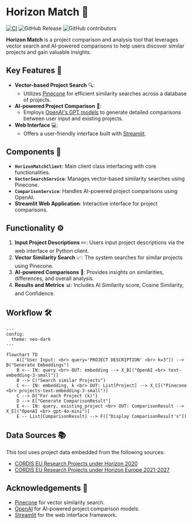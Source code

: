 
# Horizon Match 🚀

[![CI](https://github.com/turboflo/horizon-match/actions/workflows/ci.yml/badge.svg?branch=development)](https://github.com/turboflo/horizon-match/actions/workflows/ci.yml)
![GitHub Release](https://img.shields.io/github/v/release/turboflo/horizon-match)
![GitHub contributors](https://img.shields.io/github/contributors/turboflo/horizon-match)



**Horizon Match** is a project comparison and analysis tool that leverages vector search and AI-powered comparisons to help users discover similar projects and gain valuable insights.

## Key Features 🌟

- **Vector-based Project Search** 🔍: 
  - Utilizes [Pinecone](https://www.pinecone.io/) for efficient similarity searches across a database of projects.
- **AI-powered Project Comparison** 🤖:
  - Employs [OpenAI's GPT models](https://openai.com/) to generate detailed comparisons between user input and existing projects.
- **Web Interface** 💻:
  - Offers a user-friendly interface built with [Streamlit](https://streamlit.io/).

## Components 🧩

- **`HorizonMatchClient`**: Main client class interfacing with core functionalities.
- **`VectorSearchService`**: Manages vector-based similarity searches using Pinecone.
- **`ComparisonService`**: Handles AI-powered project comparisons using OpenAI.
- **Streamlit Web Application**: Interactive interface for project comparisons.

## Functionality ⚙️

1. **Input Project Descriptions** ✏️: Users input project descriptions via the web interface or Python client.
2. **Vector Similarity Search** 📈: The system searches for similar projects using Pinecone.
3. **AI-powered Comparisons** 🔗: Provides insights on similarities, differences, and overall analysis.
4. **Results and Metrics** 📊: Includes AI Similarity score, Cosine Similarity, and Confidence.

## Workflow 🛠️

```mermaid
---
config:
  theme: neo-dark
---

flowchart TD
    A(["User Input: <br> query='PROJECT DESCRIPTION' <br> k=3"]) --> B("Generate Embeddings")
    B <-- IN: query <br> OUT: embedding --> X_B[("OpenAI <br> text-embedding-3-small")]
    B --> C("Search similar Projects")
    C <-- IN: embedding, k <br> OUT: List[Project] --> X_C[("Pinecone <br> projects-text-embedding-3-small")]
    C --> D{"For each Project (k)"}
    D --> E["Generate ComparisonResult"]
    E <-- IN: query, existing_project <br> OUT: ComparisonResult --> X_E[("OpenAI <br> gpt-4o-mini")]
    E -- List[ComparisonResult] --> F(["Display ComparisonResult's"])
```

## Data Sources 📚

This tool uses project data embedded from the following sources:
- [CORDIS EU Research Projects under Horizon 2020](https://data.europa.eu/euodp/en/data/dataset/cordisH2020projects)
- [CORDIS EU Research Projects under Horizon Europe 2021-2027](https://data.europa.eu/data/datasets/cordis-eu-research-projects-under-horizon-europe-2021-2027)

## Acknowledgements 🙏

- [Pinecone](https://www.pinecone.io/) for vector similarity search.
- [OpenAI](https://openai.com/) for AI-powered project comparison models.
- [Streamlit](https://streamlit.io/) for the web interface framework.

